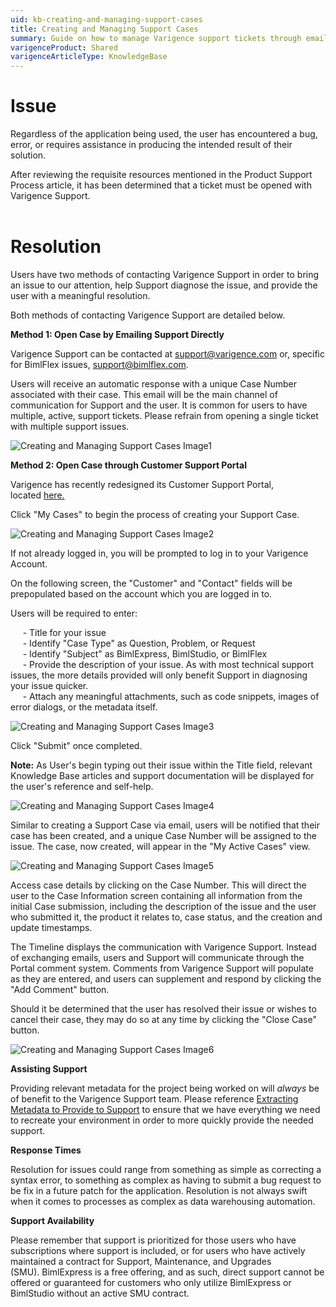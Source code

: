 ```yaml
---
uid: kb-creating-and-managing-support-cases
title: Creating and Managing Support Cases
summary: Guide on how to manage Varigence support tickets through email or Customer Service Portal
varigenceProduct: Shared
varigenceArticleType: KnowledgeBase
---
```

# Issue 

Regardless of the application being used, the user has encountered a bug, error, or requires assistance in producing the intended result of their solution.   
  
After reviewing the requisite resources mentioned in the Product Support Process article, it has been determined that a ticket must be opened with Varigence Support.   
 

# Resolution

Users have two methods of contacting Varigence Support in order to bring an issue to our attention, help Support diagnose the issue, and provide the user with a meaningful resolution.   
  
Both methods of contacting Varigence Support are detailed below.   
  
**Method 1: Open Case by Emailing Support Directly**  
  
Varigence Support can be contacted at [support@varigence.com](http://varigence.com) or, specific for BimlFlex issues, [support@bimlflex.com](http://bimlflex.com).   
  
Users will receive an automatic response with a unique Case Number associated with their case. This email will be the main channel of communication for Support and the user. It is common for users to have multiple, active, support tickets. Please refrain from opening a single ticket with multiple support issues. 

![Creating and Managing Support Cases Image1](../static/img/kb-creating-and-managing-support-cases-img1.png "Creating and Managing Support Cases Image1") 
  
  
**Method 2: Open Case through Customer Support Portal**   
  
Varigence has recently redesigned its Customer Support Portal, located [here.](https://support.varigence.com/)  
  
Click "My Cases" to begin the process of creating your Support Case.   
  
![Creating and Managing Support Cases Image2](../static/img/kb-creating-and-managing-support-cases-img2.png "Creating and Managing Support Cases Image2") 
  
If not already logged in, you will be prompted to log in to your Varigence Account.   
  
On the following screen, the "Customer" and "Contact" fields will be prepopulated based on the account which you are logged in to.   
  
Users will be required to enter:   
  
     - Title for your issue   
     - Identify "Case Type" as Question, Problem, or Request    
     - Identify "Subject" as BimlExpress, BimlStudio, or BimlFlex   
     - Provide the description of your issue. As with most technical support issues, the more details provided will only benefit Support in diagnosing your issue quicker.   
     - Attach any meaningful attachments, such as code snippets, images of error dialogs, or the metadata itself.   
  
![Creating and Managing Support Cases Image3](../static/img/kb-creating-and-managing-support-cases-img3.png "Creating and Managing Support Cases Image3") 
  
Click "Submit" once completed.   
  
**Note:** As User's begin typing out their issue within the Title field, relevant Knowledge Base articles and support documentation will be displayed for the user's reference and self-help.  
  
![Creating and Managing Support Cases Image4](../static/img/kb-creating-and-managing-support-cases-img4.png "Creating and Managing Support Cases Image4") 
  
Similar to creating a Support Case via email, users will be notified that their case has been created, and a unique Case Number will be assigned to the issue. The case, now created, will appear in the "My Active Cases" view.    
  
![Creating and Managing Support Cases Image5](../static/img/kb-creating-and-managing-support-cases-img5.png "Creating and Managing Support Cases Image5") 
  
Access case details by clicking on the Case Number. This will direct the user to the Case Information screen containing all information from the initial Case submission, including the description of the issue and the user who submitted it, the product it relates to, case status, and the creation and update timestamps.   
  
The Timeline displays the communication with Varigence Support. Instead of exchanging emails, users and Support will communicate through the Portal comment system. Comments from Varigence Support will populate as they are entered, and users can supplement and respond by clicking the "Add Comment" button.   
  
Should it be determined that the user has resolved their issue or wishes to cancel their case, they may do so at any time by clicking the "Close Case" button.   
  
![Creating and Managing Support Cases Image6](../static/img/kb-creating-and-managing-support-cases-img6.png "Creating and Managing Support Cases Image6") 
  
**Assisting Support**  
  
Providing relevant metadata for the project being worked on will _always_ be of benefit to the Varigence Support team. Please reference [Extracting Metadata to Provide to Support](xref:kb-extracting-metadata-to-provide-to-support) to ensure that we have everything we need to recreate your environment in order to more quickly provide the needed support.   
  
**Response Times**  
  
Resolution for issues could range from something as simple as correcting a syntax error, to something as complex as having to submit a bug request to be fix in a future patch for the application. Resolution is not always swift when it comes to processes as complex as data warehousing automation.  
  
**Support Availability**  
  
Please remember that support is prioritized for those users who have subscriptions where support is included, or for users who have actively maintained a contract for Support, Maintenance, and Upgrades (SMU). BimlExpress is a free offering, and as such, direct support cannot be offered or guaranteed for customers who only utilize BimlExpress or BimlStudio without an active SMU contract.